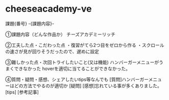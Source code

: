# cheeseacademy-ve

課題{番号} -{課題内容}-

①課題内容（どんな作品か）
チーズアカデミーリッチ

②工夫した点・こだわった点
・復習がてら2つ目をゼロから作る
・スクロールの速さが見が回りそうだったので、遅めに設定


③難しかった点・次回トライしたいこと(又は機能)
ハンバーガーメニューがうまくできなかった
hoverを適切に当てることができなかった。

④質問・疑問・感想、シェアしたいtips等なんでも
[質問]ハンバーガーメニューはどの方法でやるのが適切か
[疑問]
[感想]忘れている事が多くありました。
[tips]
[参考記事]
